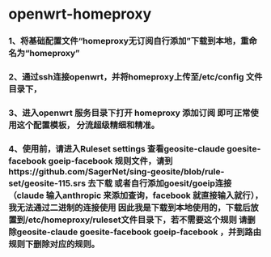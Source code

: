 # openwrt-homeproxy
### 1、将基础配置文件“homeproxy无订阅自行添加”下载到本地，重命名为“homeproxy”
### 2、通过ssh连接openwrt，并将homeproxy上传至/etc/config 文件目录下，
### 3、进入openwrt 服务目录下打开 homeproxy  添加订阅 即可正常使用这个配置模板， 分流超级精细和精准。
### 4、使用前，请进入Ruleset settings 查看geosite-claude goesite-facebook goeip-facebook 规则文件，请到https://github.com/SagerNet/sing-geosite/blob/rule-set/geosite-115.srs 去下载 或者自行添加goesit/goeip连接（claude 输入anthropic 来添加查询，facebook 就直接输入就行），我无法通过二进制的连接使用 因此我是下载到本地使用的，下载后放置到/etc/homeproxy/ruleset文件目录下，若不需要这个规则 请删除geosite-claude goesite-facebook goeip-facebook ，并到路由规则下删除对应的规则。
